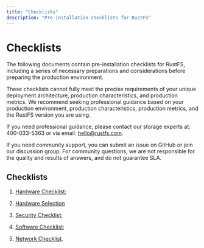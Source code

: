```yaml
---
title: "Checklists"
description: "Pre-installation checklists for RustFS"
---
```


# Checklists

The following documents contain pre-installation checklists for RustFS, including a series of necessary preparations and considerations before preparing the production environment.

These checklists cannot fully meet the precise requirements of your unique deployment architecture, production characteristics, and production metrics. We recommend seeking professional guidance based on your production environment, production characteristics, production metrics, and the RustFS version you are using.

If you need professional guidance, please contact our storage experts at: 400-033-5363 or via email: hello@rustfs.com.

If you need community support, you can submit an issue on GitHub or join our discussion group. For community questions, we are not responsible for the quality and results of answers, and do not guarantee SLA.

## Checklists

1. [Hardware Checklist](./hardware-checklists.md);

2. [Hardware Selection](./hardware-selection.md)

3. [Security Checklist](./security-checklists);

4. [Software Checklist](./software-checklists);

5. [Network Checklist](./network-checklists).
